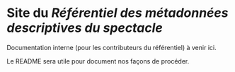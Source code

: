 # Site du _Référentiel des métadonnées descriptives du spectacle_

Documentation interne (pour les contributeurs du référentiel) à venir ici.

Le README sera utile pour document nos façons de procéder.
